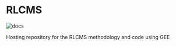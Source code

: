 # RLCMS

![docs](https://github.com/Servir-Mekong/rlcms/workflows/docs/badge.svg)

Hosting repository for the RLCMS methodology and code using GEE


